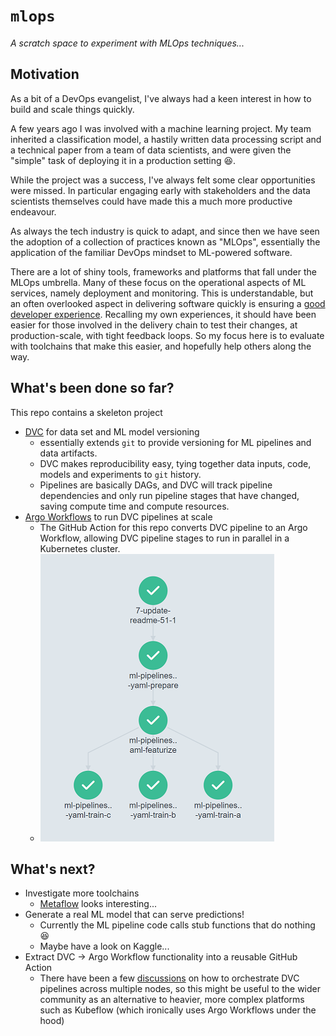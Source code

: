 # `mlops`
_A scratch space to experiment with MLOps techniques..._

## Motivation

As a bit of a DevOps evangelist, I've always had a keen interest in how to build and scale things quickly.

A few years ago I was involved with a machine learning project. My team inherited a classification model, a hastily written data processing script and a technical paper from a team of data scientists, and were given the "simple" task of deploying it in a production setting 😆.

While the project was a success, I've always felt some clear opportunities were missed. In particular engaging early with stakeholders and the data scientists themselves could have made this a much more productive endeavour.

As always the tech industry is quick to adapt, and since then we have seen the adoption of a collection of practices known as "MLOps", essentially the application of the familiar DevOps mindset to ML-powered software.

There are a lot of shiny tools, frameworks and platforms that fall under the MLOps umbrella. Many of these focus on the operational aspects of ML services, namely deployment and monitoring. This is understandable, but an often overlooked aspect in delivering software quickly is ensuring a [good developer experience](https://martinfowler.com/articles/developer-effectiveness.html). Recalling my own experiences, it should have been easier for those involved in the delivery chain to test their changes, at production-scale, with tight feedback loops. So my focus here is to evaluate with toolchains that make this easier, and hopefully help others along the way.

## What's been done so far?

This repo contains a skeleton project

- [DVC](https://dvc.org/) for data set and ML model versioning
  - essentially extends `git` to provide versioning for ML pipelines and data artifacts.
  - DVC makes reproducibility easy, tying together data inputs, code, models and experiments to `git` history.
  - Pipelines are basically DAGs, and DVC will track pipeline dependencies and only run pipeline stages that have changed, saving compute time and compute resources.
- [Argo Workflows](https://argoproj.github.io/argo-workflows/) to run DVC pipelines at scale
  - The GitHub Action for this repo converts DVC pipeline to an Argo Workflow, allowing DVC pipeline stages to run in parallel in a Kubernetes cluster.
  - ![Pipeline](./pipeline.png)

## What's next?

- Investigate more toolchains
  - [Metaflow](https://docs.metaflow.org/) looks interesting...
- Generate a real ML model that can serve predictions!
  - Currently the ML pipeline code calls stub functions that do nothing 😆
  - Maybe have a look on Kaggle...
- Extract DVC -> Argo Workflow functionality into a reusable GitHub Action
  - There have been a few [discussions](https://github.com/iterative/dvc/issues/1710) on how to orchestrate DVC pipelines across multiple nodes, so this might be useful to the wider community as an alternative to heavier, more complex platforms such as Kubeflow (which ironically uses Argo Workflows under the hood)
  
